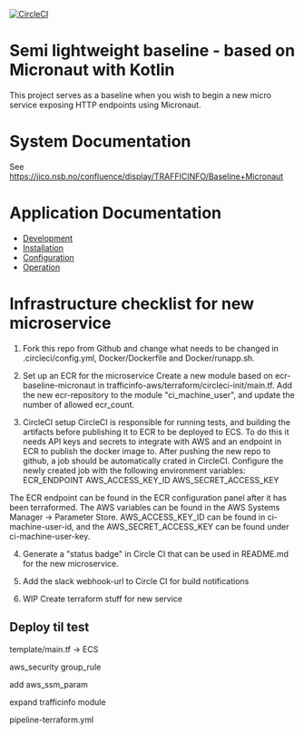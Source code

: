 [![CircleCI](https://circleci.com/gh/nsbno/trafficinfo-baseline-micronaut.svg?style=svg&circle-token=67eb02d828d5a7e61e775f7840c387cc5be36dca)](https://circleci.com/gh/nsbno/trafficinfo-baseline-micronaut)


# Semi lightweight baseline - based on Micronaut with Kotlin
This project serves as a baseline when you wish to begin a new micro service exposing HTTP endpoints using Micronaut.

# System Documentation
See https://jico.nsb.no/confluence/display/TRAFFICINFO/Baseline+Micronaut

# Application Documentation
- [Development](/docs/development.md)
- [Installation](/docs/installation.md)
- [Configuration](/docs/configuration.md)
- [Operation](/docs/operation.md)

# Infrastructure checklist for new microservice
1. Fork this repo from Github and change what needs to be changed in .circleci/config.yml, Docker/Dockerfile and 
Docker/runapp.sh.

2. Set up an ECR for the microservice
Create a new module based on ecr-baseline-micronaut in trafficinfo-aws/terraform/circleci-init/main.tf.
Add the new ecr-repository to the module "ci_machine_user", and update the number of allowed ecr_count.

3. CircleCI setup
CircleCI is responsible for running tests, and building the artifacts before publishing it to ECR to be deployed to ECS.
To do this it needs API keys and secrets to integrate with AWS and an endpoint in ECR to publish the docker image to. 
After pushing the new repo to github, a job should be automatically crated in CircleCI. Configure the newly 
created job with the following environment variables:
ECR_ENDPOINT
AWS_ACCESS_KEY_ID
AWS_SECRET_ACCESS_KEY

The ECR endpoint can be found in the ECR configuration panel after it has been terraformed. The AWS variables can be
found in the AWS Systems Manager -> Parameter Store. AWS_ACCESS_KEY_ID can be found in ci-machine-user-id, and the 
AWS_SECRET_ACCESS_KEY can be found under ci-machine-user-key.
 
4. Generate a "status badge" in Circle CI that can be used in README.md for the new microservice. 

5. Add the slack webhook-url to Circle CI for build notifications

6. WIP Create terraform stuff for new service
## Deploy til test
template/main.tf -> ECS

aws_security group_rule

add aws_ssm_param

expand trafficinfo module

pipeline-terraform.yml
